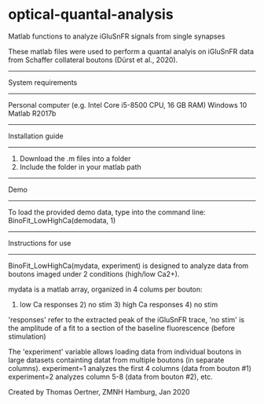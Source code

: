 # optical-quantal-analysis
Matlab functions to analyze iGluSnFR signals from single synapses

These matlab files were used to perform a quantal analyis on iGluSnFR data from Schaffer collateral boutons (Dürst et al., 2020).

_______________________
System requirements
_______________________

Personal computer (e.g. Intel Core i5-8500 CPU, 16 GB RAM)
Windows 10
Matlab R2017b

________________________
Installation guide
________________________

1) Download the .m files into a folder 
2) Include the folder in your matlab path

________________________
Demo
________________________

To load the provided demo data, type into the command line: BinoFit_LowHighCa(demodata, 1)

________________________
Instructions for use 
_________________________

BinoFit_LowHighCa(mydata, experiment) is designed to analyze data from boutons imaged under 2 conditions (high/low Ca2+).

mydata is a matlab array, organized in 4 colums per bouton: 
1) low Ca responses 2) no stim 3) high Ca responses 4) no stim

'responses' refer to the extracted peak of the iGluSnFR trace, 'no stim' is the amplitude of a fit to a section of the baseline fluorescence (before stimulation)

The 'experiment' variable allows loading data from individual boutons in large datasets containting datat from multiple boutons (in separate columns).
experiment=1 analyzes the first 4 columns (data from bouton #1)
experiment=2 analyzes column 5-8 (data from bouton #2), etc.



Created by Thomas Oertner, ZMNH Hamburg, Jan 2020
